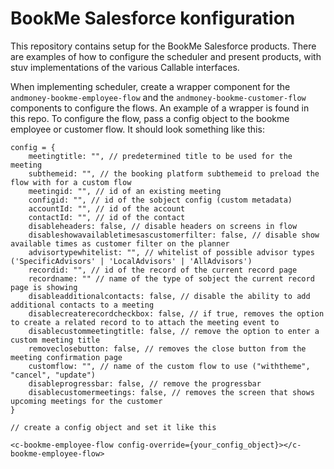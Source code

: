 # BookMe Salesforce konfiguration

This repository contains setup for the BookMe Salesforce products.
There are examples of how to configure the scheduler and present products, with stuv implementations of the various Callable interfaces.

When implementing scheduler, create a wrapper component for the `andmoney-bookme-employee-flow` and the `andmoney-bookme-customer-flow` components to configure the flows.
An example of a wrapper is found in this repo. To configure the flow, pass a config object to the bookme employee or customer flow. 
It should look something like this:

```
config = {
    meetingtitle: "", // predetermined title to be used for the meeting
    subthemeid: "", // the booking platform subthemeid to preload the flow with for a custom flow
    meetingid: "", // id of an existing meeting
    configid: "", // id of the sobject config (custom metadata)
    accountId: "", // id of the account
    contactId: "", // id of the contact
    disableheaders: false, // disable headers on screens in flow
    disableshowavailabletimesascustomerfilter: false, // disable show available times as customer filter on the planner
    advisortypewhitelist: "", // whitelist of possible advisor types ('SpecificAdvisors' | 'LocalAdvisors' | 'AllAdvisors')
    recordid: "", // id of the record of the current record page
    recordname: "" // name of the type of sobject the current record page is showing
    disableadditionalcontacts: false, // disable the ability to add additional contacts to a meeting
    disablecreaterecordcheckbox: false, // if true, removes the option to create a related record to to attach the meeting event to
    disablecustommeetingtitle: false, // remove the option to enter a custom meeting title
    removeclosebutton: false, // removes the close button from the meeting confirmation page
    customflow: "", // name of the custom flow to use ("withtheme", "cancel", "update")
    disableprogressbar: false, // remove the progressbar
    disablecustomermeetings: false, // removes the screen that shows upcoming meetings for the customer
}

// create a config object and set it like this 

<c-bookme-employee-flow config-override={your_config_object}></c-bookme-employee-flow> 
```